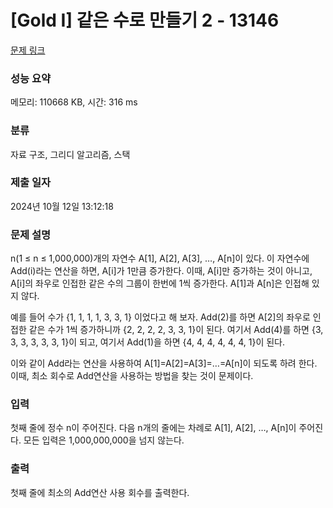 # [Gold I] 같은 수로 만들기 2 - 13146 

[문제 링크](https://www.acmicpc.net/problem/13146) 

### 성능 요약

메모리: 110668 KB, 시간: 316 ms

### 분류

자료 구조, 그리디 알고리즘, 스택

### 제출 일자

2024년 10월 12일 13:12:18

### 문제 설명

<p>n(1 ≤ n ≤ 1,000,000)개의 자연수 A[1], A[2], A[3], …, A[n]이 있다. 이 자연수에 Add(i)라는 연산을 하면, A[i]가 1만큼 증가한다. 이때, A[i]만 증가하는 것이 아니고, A[i]의 좌우로 인접한 같은 수의 그룹이 한번에 1씩 증가한다. A[1]과 A[n]은 인접해 있지 않다.</p>

<p>예를 들어 수가 {1, 1, 1, 1, 3, 3, 1} 이었다고 해 보자. Add(2)를 하면 A[2]의 좌우로 인접한 같은 수가 1씩 증가하니까 {2, 2, 2, 2, 3, 3, 1}이 된다. 여기서 Add(4)를 하면 {3, 3, 3, 3, 3, 3, 1}이 되고, 여기서 Add(1)을 하면 {4, 4, 4, 4, 4, 4, 1}이 된다.</p>

<p>이와 같이 Add라는 연산을 사용하여 A[1]=A[2]=A[3]=…=A[n]이 되도록 하려 한다. 이때, 최소 회수로 Add연산을 사용하는 방법을 찾는 것이 문제이다.</p>

### 입력 

 <p>첫째 줄에 정수 n이 주어진다. 다음 n개의 줄에는 차례로 A[1], A[2], …, A[n]이 주어진다. 모든 입력은 1,000,000,000을 넘지 않는다.</p>

### 출력 

 <p>첫째 줄에 최소의 Add연산 사용 회수를 출력한다.</p>

